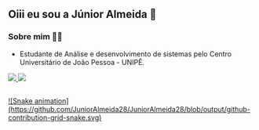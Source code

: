 ## Oiii eu sou a Júnior Almeida 👋

### Sobre mim 👨‍💻

- Estudante de Análise e desenvolvimento de sistemas pelo Centro Universitário de João Pessoa - UNIPÊ.

<a href="https://github.com/JuniorAlmeida28">
  <img height="180em" src="https://github-readme-stats.vercel.app/api?username=JuniorAlmeida28&show_icons=true&theme=dracula&include_all_commits=true&count_private=true"/>
  <img height="180em" src="https://github-readme-stats.vercel.app/api/top-langs/?username=JuniorAlmeida28&layout=compact&langs_count=7&theme=dracula"/>
</div>

##

<div>
![Snake animation](https://github.com/JuniorAlmeida28/JuniorAlmeida28/blob/output/github-contribution-grid-snake.svg)
 
</div>
